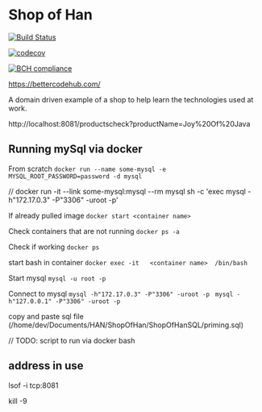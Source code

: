 # Shop of Han

[![Build Status](https://travis-ci.org/hanfak/ShopOfHan.svg?branch=master)](https://travis-ci.org/hanfak/ShopOfHan)

[![codecov](https://codecov.io/gh/hanfak/ShopOfHan/branch/master/graph/badge.svg)](https://codecov.io/gh/hanfak/ShopOfHan)


[![BCH compliance](https://bettercodehub.com/edge/badge/hanfak/ShopOfHan?branch=master)](https://bettercodehub.com/)

https://bettercodehub.com/

A domain driven example of a shop to help learn the technologies used at work.

http://localhost:8081/productscheck?productName=Joy%20Of%20Java


## Running mySql via docker

From scratch
`docker run --name some-mysql -e MYSQL_ROOT_PASSWORD=password -d mysql`

// docker run -it --link some-mysql:mysql --rm mysql sh -c 'exec  mysql -h"172.17.0.3" -P"3306" -uroot -p' 

If already pulled image
`docker start <container name>`

Check containers that are not running
`docker ps -a`

Check if working
`docker ps`

start bash in container
`docker exec -it   <container name>  /bin/bash `

Start mysql
`mysql -u root -p` 

Connect to mysql
`mysql -h"172.17.0.3" -P"3306" -uroot -p `
`mysql -h"127.0.0.1" -P"3306" -uroot -p `

copy and paste sql file (/home/dev/Documents/HAN/ShopOfHan/ShopOfHanSQL/priming.sql)

// TODO: script to run via docker bash


## address in use

lsof -i tcp:8081

kill -9 <pid>